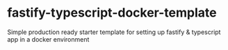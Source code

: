 # fastify-typescript-docker-template
Simple production ready starter template for setting up fastify &amp; typescript app in a docker environment
